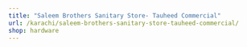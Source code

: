 ```yaml
---
title: "Saleem Brothers Sanitary Store- Tauheed Commercial"
url: /karachi/saleem-brothers-sanitary-store-tauheed-commercial/
shop: hardware
---
```

